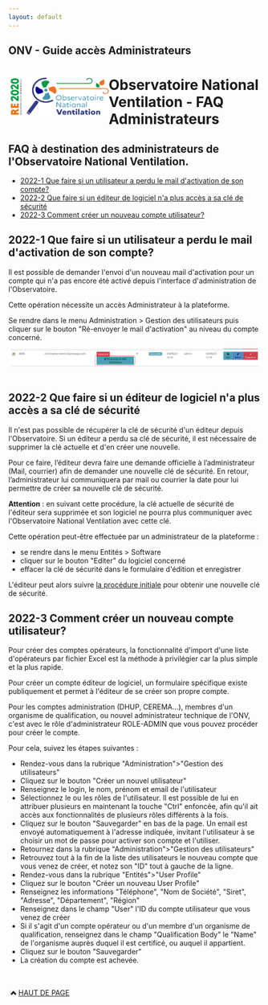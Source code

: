 ```yaml
---
layout: default
---
```


## ONV - Guide accès Administrateurs

#   <img src="https://github.com/Observatoire-National-Ventilation/onv/blob/docs/wiki-images/logo-onv.png?raw=true" align="left" height="80" width="200" > Observatoire National Ventilation - FAQ Administrateurs

## FAQ à destination des administrateurs de l'Observatoire National Ventilation.

* [2022-1 Que faire si un utilisateur a perdu le mail d'activation de son compte?](#faq2022-1)
* [2022-2 Que faire si un éditeur de logiciel n'a plus accès a sa clé de sécurité](#faq2022-2)
* [2022-3 Comment créer un nouveau compte utilisateur?](#faq2022-3)

## 2022-1 Que faire si un utilisateur a perdu le mail d'activation de son compte? <a name="faq2022-1"></a>

Il est possible de demander l'envoi d'un nouveau mail d'activation pour un compte qui n'a pas encore été activé depuis l'interface d'administration de l'Observatoire.

Cette opération nécessite un accès Administrateur à la plateforme.

Se rendre dans le menu Administration > Gestion des utilisateurs puis cliquer sur le bouton "Ré-envoyer le mail d'activation" au niveau du compte concerné.

<kbd>
    <img src="https://github.com/Observatoire-National-Ventilation/onv/blob/docs/wiki-images/admin_resend_email.png?raw=true" alt="Renvoyer l'email du mot de passe">
</kbd>
<br/><br/>

## 2022-2 Que faire si un éditeur de logiciel n'a plus accès a sa clé de sécurité <a name="faq2022-2"></a>

Il n'est pas possible de récupérer la clé de sécurité d'un éditeur depuis l'Observatoire. Si un éditeur a perdu sa clé de sécurité, il est nécessaire de supprimer la clé actuelle et d'en créer une nouvelle.

Pour ce faire, l’éditeur devra faire une demande officielle à l’administrateur (Mail, courrier) afin de demander une nouvelle clé de sécurité.
En retour, l’administrateur lui communiquera par mail ou courrier la date pour lui permettre de créer sa nouvelle clé de sécurité. 

**Attention** : en suivant cette procédure, la clé actuelle de sécurité de l'éditeur sera supprimée et son logiciel ne pourra plus communiquer avec l'Observatoire National Ventilation avec cette clé.

Cette opération peut-être effectuée par un administrateur de la plateforme :

* se rendre dans le menu Entités > Software
* cliquer sur le bouton "Editer" du logiciel concerné
* effacer la clé de sécurité dans le formulaire d'édition et enregistrer

L'éditeur peut alors suivre [la procédure initiale](https://github.com/Observatoire-National-Ventilation/onv/access-editor/#2-api-reference-) pour obtenir une nouvelle clé de sécurité.

## 2022-3 Comment créer un nouveau compte utilisateur? <a name="faq2022-3"></a>

Pour créer des comptes opérateurs, la fonctionnalité d'import d'une liste d'opérateurs par fichier Excel est la méthode à privilégier car la plus simple et la plus rapide.<br/>

Pour créer un compte éditeur de logiciel, un formulaire spécifique existe publiquement et permet à l'éditeur de se créer son propre compte.<br/>

Pour les comptes administration (DHUP, CEREMA...), membres d'un organisme de qualification, ou nouvel administrateur technique de l'ONV, c'est avec le rôle d'administrateur ROLE-ADMIN que vous pouvez procéder pour créer le compte.<br/>

Pour cela, suivez les étapes suivantes :
* Rendez-vous dans la rubrique "Administration">"Gestion des utilisateurs"
* Cliquez sur le bouton "Créer un nouvel utilisateur"
* Renseignez le login, le nom, prénom et email de l'utilisateur
* Sélectionnez le ou les rôles de l'utilisateur. Il est possible de lui en attribuer plusieurs en maintenant la touche "Ctrl" enfoncée, afin qu'il ait accès aux fonctionnalités de plusieurs rôles différents à la fois.
* Cliquez sur le bouton "Sauvegarder" en bas de la page. Un email est envoyé automatiquement à l'adresse indiquée, invitant l'utilisateur à se choisir un mot de passe pour activer son compte et l'utiliser.
* Retournez dans la rubrique "Administration">"Gestion des utilisateurs"
* Retrouvez tout à la fin de la liste des utilisateurs le nouveau compte que vous venez de créer, et notez son "ID" tout à gauche de la ligne.
* Rendez-vous dans la rubrique "Entités">"User Profile"
* Cliquez sur le bouton "Créer un nouveau User Profile"
* Renseignez les informations "Téléphone", "Nom de Société", "Siret", "Adresse", "Département", "Région"
* Renseignez dans le champ "User" l'ID du compte utilisateur que vous venez de créer
* Si il s'agit d'un compte opérateur ou d'un membre d'un organisme de qualification, renseignez dans le champ "Qualification Body" le "Name" de l'organisme auprès duquel il est certificé, ou auquel il appartient.
* Cliquez sur le bouton "Sauvegarder"
* La création du compte est achevée.

<br/><br/>
<a href="#top"> <img src="https://github.com/Observatoire-National-Ventilation/onv/blob/docs/wiki-images/arrow_top.png?raw=true"  height="10" width="20" alt="Haut de page">HAUT DE PAGE</a>  
